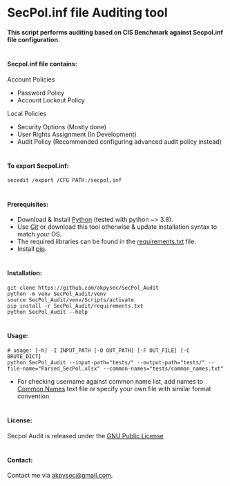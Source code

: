 # SecPol.inf file Auditing tool

#### This script performs auditing based on CIS Benchmark against Secpol.inf file configuration.

#

#### Secpol.inf file contains:
Account Policies
- Password Policy
- Account Lockout Policy

Local Policies
- Security Options (Mostly done)
- User Rights Assignment (In Development)
- Audit Policy (Recommended configuring advanced audit policy instead)

#

#### To export Secpol.inf:

    secedit /export /CFG PATH:/secpol.inf

#

#### Prerequisites:

- Download & Install [Python](https://www.python.org/downloads/) (tested with python ~> 3.8).
- Use [Git](https://git-scm.com/downloads) or download this tool otherwise & update installation syntax to match your OS.
- The required libraries can be found in the [requirements.txt](https://github.com/akpysec/SecPol_Audit/blob/master/requirements.txt) file.
- Install [pip](https://pip.pypa.io/en/stable/installation/).

#

#### Installation:

    git clone https://github.com/akpysec/SecPol_Audit
    python -m venv SecPol_Audit/venv
    source SecPol_Audit/venv/Scripts/activate
    pip install -r SecPol_Audit/requirements.txt
    python SecPol_Audit --help

#

#### Usage:
    
    # usage: [-h] -I INPUT_PATH [-O OUT_PATH] [-F OUT_FILE] [-C BRUTE_DICT]
    python SecPol_Audit --input-path="tests/" --output-path="tests/" --file-name="Parsed_SecPol.xlsx" --common-names="tests/common_names.txt"

* For checking username against common name list, add names to
  [Common Names](https://github.com/akpysec/SecPol_Audit/blob/master/tests/common_names.txt) text file or specify your own file with similar format convention.

#

#### License:
Secpol Audit is released under the
[GNU Public License](https://github.com/akpysec/SecPol_Audit/blob/master/LICENSE)

#

#### Contact:
Contact me via <akpysec@gmail.com>.
